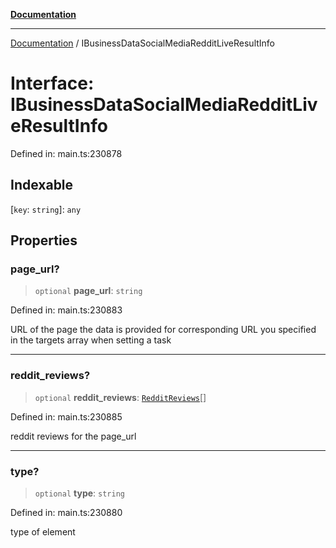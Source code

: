 [**Documentation**](../README.md)

***

[Documentation](../README.md) / IBusinessDataSocialMediaRedditLiveResultInfo

# Interface: IBusinessDataSocialMediaRedditLiveResultInfo

Defined in: main.ts:230878

## Indexable

\[`key`: `string`\]: `any`

## Properties

### page\_url?

> `optional` **page\_url**: `string`

Defined in: main.ts:230883

URL of the page the data is provided for
corresponding URL you specified in the targets array when setting a task

***

### reddit\_reviews?

> `optional` **reddit\_reviews**: [`RedditReviews`](../classes/RedditReviews.md)[]

Defined in: main.ts:230885

reddit reviews for the page_url

***

### type?

> `optional` **type**: `string`

Defined in: main.ts:230880

type of element
